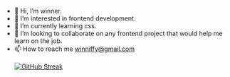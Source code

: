- 👋 Hi, I’m winner. 
- 👀 I’m interested in frontend development.
- 🌱 I’m currently learning css.
- 💞️ I’m looking to collaborate on any frontend project that would help me learn on the job.
- 📫 How to reach me winniffy@gmail.com
<br></br>
[![GitHub Streak](https://github-readme-streak-stats.herokuapp.com/?user=winniffy&theme=highcontrast)](https://git.io/streak-stats)


<!---
winniffy/winniffy is a ✨ special ✨ repository because its `README.md` (this file) appears on your GitHub profile.
You can click the Preview link to take a look at your changes.
--->
